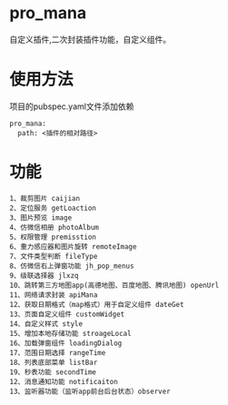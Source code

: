 # pro_mana

自定义插件,二次封装插件功能，自定义组件。

# 使用方法

项目的pubspec.yaml文件添加依赖

    pro_mana:
      path: <插件的相对路径>

# 功能
    1、裁剪图片 caijian
    2、定位服务 getLoaction
    3、图片预览 image
    4、仿微信相册 photoAlbum
    5、权限管理 premisstion
    6、重力感应器和图片旋转 remoteImage
    7、文件类型判断 fileType
    8、仿微信右上弹窗功能 jh_pop_menus
    9、级联选择器 jlxzq
    10、跳转第三方地图app(高德地图、百度地图、腾讯地图) openUrl
    11、网络请求封装 apiMana
    12、获取日期格式（map格式）用于自定义组件 dateGet
    13、页面自定义组件 customWidget
    14、自定义样式 style
    15、增加本地存储功能 stroageLocal
    16、加载弹窗组件 loadingDialog
    17、范围日期选择 rangeTime
    18、列表底部菜单 listBar
    19、秒表功能 secondTime
    12、消息通知功能 notificaiton
    13、监听器功能（监听app前台后台状态）observer